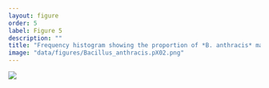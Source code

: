 ```yaml
---
layout: figure
order: 5
label: Figure 5
description: ""
title: "Frequency histogram showing the proportion of *B. anthracis* markers on the pXO2 virulence plasmid detected for a collection of pure isolate samples from the genus *Bacillus*. "
image: "data/figures/Bacillus_anthracis.pX02.png"
---
```

<img src="{{ site.baseurl }}/data/figures/Bacillus_anthracis.pX02.png">
